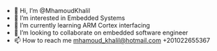 - 👋 Hi, I’m @MhamoudKhalil
- 👀 I’m interested in Embedded Systems
- 🌱 I’m currently learning ARM Cortex interfacing
- 💞️ I’m looking to collaborate on embedded software engineer 
- 📫 How to reach me mhamoud_khalil@hotmail.com    +201022655367

<!---
MhamoudKhalil/MhamoudKhalil is a ✨ special ✨ repository because its `README.md` (this file) appears on your GitHub profile.
You can click the Preview link to take a look at your changes.
--->
